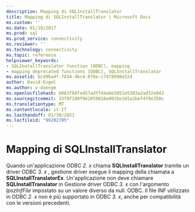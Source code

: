 ```yaml
---
description: Mapping di SQLInstallTranslator
title: Mapping di SQLInstallTranslator | Microsoft Docs
ms.custom: ''
ms.date: 01/19/2017
ms.prod: sql
ms.prod_service: connectivity
ms.reviewer: ''
ms.technology: connectivity
ms.topic: reference
helpviewer_keywords:
- SQLInstallTranslator function [ODBC], mapping
- mapping deprecated functions [ODBC], SQLInstallTranslator
ms.assetid: bcd9ba4f-7834-4bc4-876e-c7478998e524
author: David-Engel
ms.author: v-daenge
ms.openlocfilehash: b063768fed57adffd4a6e5051e5383a2ad32a943
ms.sourcegitcommit: 33f0f190f962059826e002be165a2bef4f9e350c
ms.translationtype: MT
ms.contentlocale: it-IT
ms.lasthandoff: 01/30/2021
ms.locfileid: "99202705"
---
```

# <a name="sqlinstalltranslator-mapping"></a>Mapping di SQLInstallTranslator
Quando un'applicazione ODBC *2. x* chiama **SQLInstallTranslator** tramite un driver ODBC *3. x* , gestione driver esegue il mapping della chiamata a **SQLInstallTranslatorEx**. Un'applicazione non deve chiamare **SQLInstallTranslator** in Gestione driver ODBC *3. x* con l'argomento *lpszInfFile* impostato su un valore diverso da null. ODBC. Il file INF utilizzato in ODBC *2. x* non è più supportato in ODBC *3. x*, anche per compatibilità con le versioni precedenti.
